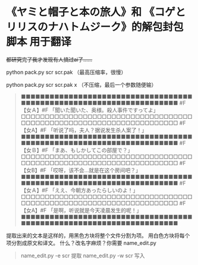 # 《ヤミと帽子と本の旅人》和 《コゲとリリスのナハトムジーク》的解包封包脚本 用于翻译
~~都研究完了我才发现有人搞过ai了……~~

python pack.py scr scr.pak
（最高压缩率，很慢）

python pack.py scr scr.pak x
（不压缩，最后一个参数随便输）

>■■■■■■■■■■■■■■■■■■■■■■■■■■■■■■■■■■■■■■■■■■■■■■■■■■■■■■■■■■■■■■■■■■■■■
>#F【女Ａ】#F
>「聞いた聞いた、奥様。殺人事件ですってよ」
>□□□□□□□□□□□□□□□□□□□□□□□□□□□□□□□□□□□□□□□□□□□□□□□□□□□□□□□□□□□□□□□□□□□□□
>#F【女A】#F
>「听说了吗，夫人？据说发生杀人案了！」
>■■■■■■■■■■■■■■■■■■■■■■■■■■■■■■■■■■■■■■■■■■■■■■■■■■■■■■■■■■■■■■■■■■■■■
>#F【女Ｂ】#F
>「まあ、もしかしてこの部屋で？」
>□□□□□□□□□□□□□□□□□□□□□□□□□□□□□□□□□□□□□□□□□□□□□□□□□□□□□□□□□□□□□□□□□□□□□
>#F【女B】#F
>「哎呀，该不会...就是在这个房间吧？」
>■■■■■■■■■■■■■■■■■■■■■■■■■■■■■■■■■■■■■■■■■■■■■■■■■■■■■■■■■■■■■■■■■■■■■
#F【女Ａ】#F
「ええ、今朝方あったらしいのよ！」
□□□□□□□□□□□□□□□□□□□□□□□□□□□□□□□□□□□□□□□□□□□□□□□□□□□□□□□□□□□□□□□□□□□□□
#F【女A】#F
「是啊，听说就是今天凌晨发生的呢！」
■■■■■■■■■■■■■■■■■■■■■■■■■■■■■■■■■■■■■■■■■■■■■■■■■■■■■■■■■■■■■■■■■■■■■

提取出来的文本是这样的，用黑色方块将整个文件分割为项。
用白色方块将每个项分割成原文和译文。
什么？改名字麻烦？你需要 name_edit.py
>name_edit.py -e scr 提取
>name_edit.py -w scr 写入
